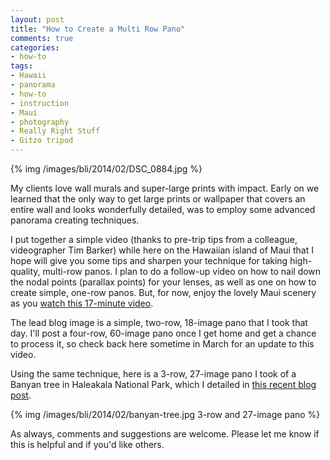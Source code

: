 ```yaml
---
layout: post
title: "How to Create a Multi Row Pano"
comments: true
categories:
- how-to
tags:
- Hawaii
- panorama
- how-to
- instruction
- Maui
- photography
- Really Right Stuff
- Gitzo tripod
---
```


{% img /images/bli/2014/02/DSC_0884.jpg  %}

My clients love wall murals and super-large prints with impact. Early on we learned that the only way to get large prints or wallpaper that covers an entire wall and looks wonderfully detailed, was to employ some advanced panorama creating techniques.

<!--more-->

I put together a simple video (thanks to pre-trip tips from a colleague, videographer Tim Barker) while here on the Hawaiian island of Maui that I hope will give you some tips and sharpen your technique for taking high-quality, multi-row panos. I plan to do a follow-up video on how to nail down the nodal points (parallax points) for your lenses, as well as one on how to create simple, one-row panos. But, for now, enjoy the lovely Maui scenery as you [watch this 17-minute video](http://www.youtube.com/watch?v=edgmob9gtQ4&list=UUq6TJZjUFp877PkgeJkETew&feature=share). 

The lead blog image is a simple, two-row, 18-image pano that I took that day. I'll post a four-row, 60-image pano once I get home and get a chance to process it, so check back here sometime in March for an update to this video. 

Using the same technique, here is a 3-row, 27-image pano I took of a Banyan tree in Haleakala National Park, which I detailed in [this recent blog post](http://www.lesterpickerphoto.com/2014/02/21/banyan-tree-pano/).

{% img /images/bli/2014/02/banyan-tree.jpg 3-row and 27-image pano %}

As always, comments and suggestions are welcome. Please let me know if this is helpful and if you'd like others. 